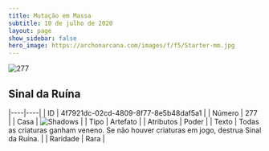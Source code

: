 ```yaml
---
title: Mutação em Massa
subtitle: 10 de julho de 2020
layout: page
show_sidebar: false
hero_image: https://archonarcana.com/images/f/f5/Starter-mm.jpg
---
```


![277](https://cdn.keyforgegame.com/media/card_front/pt/479_277_445R8934758P_pt.png)

## Sinal da Ruína

|----|----|
| ID | 4f7921dc-02cd-4809-8f77-8e5b48daf5a1 |
| Número | 277 |
| Casa | ![Shadows](https://archonarcana.com/images/thumb/e/ee/Shadows.png/22px-Shadows.png "Sombras") |
| Tipo | Artefato |
| Atributos | Poder |
| Texto | Todas as criaturas ganham veneno.  Se não houver criaturas em jogo, destrua Sinal da Ruína. |
| Raridade | Rara |
